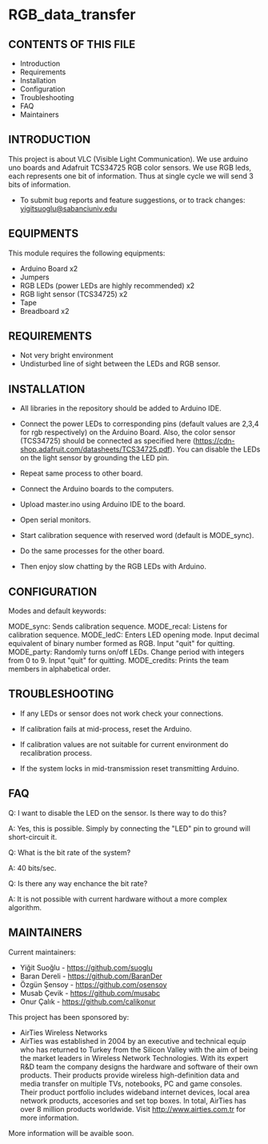 # RGB_data_transfer






CONTENTS OF THIS FILE
---------------------
   
 * Introduction
 * Requirements
 * Installation
 * Configuration
 * Troubleshooting
 * FAQ
 * Maintainers
 
INTRODUCTION
------------

This project is about VLC (Visible Light Communication). We use arduino uno boards and Adafruit TCS34725 RGB color sensors.
We use RGB leds, each represents one bit of information. Thus at single cycle we will send 3 bits of information.

 * To submit bug reports and feature suggestions, or to track changes:
   yigitsuoglu@sabanciuniv.edu

EQUIPMENTS
------------

This module requires the following equipments:

 * Arduino Board x2
 * Jumpers
 * RGB LEDs (power LEDs are highly recommended) x2
 * RGB light sensor (TCS34725) x2
 * Tape
 * Breadboard x2
 

REQUIREMENTS
------------

* Not very bright environment
* Undisturbed line of sight between the LEDs and RGB sensor.
 

INSTALLATION
------------
* All libraries in the repository should be added to Arduino IDE.
 
* Connect the power LEDs to corresponding pins (default values are 2,3,4 for rgb respectively) on the Arduino Board. Also, the color sensor (TCS34725) should be connected as specified here (https://cdn-shop.adafruit.com/datasheets/TCS34725.pdf). You can disable the LEDs on the light sensor by grounding the LED pin.

* Repeat same process to other board.

* Connect the Arduino boards to the computers.

* Upload master.ino using Arduino IDE to the board.

* Open serial monitors.

* Start calibration sequence with reserved word (default is MODE_sync).
 
* Do the same processes for the other board.

* Then enjoy slow chatting by the RGB LEDs with Arduino.
 




CONFIGURATION
-------------

Modes and default keywords:

MODE_sync: Sends calibration sequence.
MODE_recal: Listens for calibration sequence.
MODE_ledC: Enters LED opening mode. Input decimal equivalent of binary number formed as RGB. Input "quit" for quitting.
MODE_party: Randomly turns on/off LEDs. Change period with integers from 0 to 9. Input "quit" for quitting.
MODE_credits: Prints the team members in alphabetical order.



TROUBLESHOOTING
---------------

* If any LEDs or sensor does not work check your connections.

* If calibration fails at mid-process, reset the Arduino.

* If calibration values are not suitable for current environment do recalibration process. 

*  If the system locks in mid-transmission reset transmitting Arduino.

FAQ
---

Q: I want to disable the LED on the sensor. Is there way to do this?

A: Yes, this is possible. Simply by connecting the "LED" pin to ground will short-circuit it. 

Q: What is the bit rate of the system?

A: 40 bits/sec.

Q: Is there any way enchance the bit rate?

A: It is not possible with current hardware without a more complex algorithm.








MAINTAINERS
-----------

Current maintainers:
 * Yiğit Suoğlu  - https://github.com/suoglu
 * Baran Dereli  - https://github.com/BaranDer
 * Özgün Şensoy  - https://github.com/osensoy
 * Musab Çevik  - https://github.com/musabc
 * Onur Çalık  - https://github.com/calikonur

This project has been sponsored by:
 * AirTies Wireless Networks
 * AirTies was established in 2004 by an executive and technical equip who has returned to Turkey from the Silicon Valley with the aim of being the market leaders in Wireless Network Technologies. With its expert R&D team the company designs the hardware and software of their own products. Their products provide wireless high-definition data and media transfer on multiple TVs, notebooks, PC and game consoles. Their product portfolio includes wideband internet devices, local area network products, accesories and set top boxes. In total, AirTies has over 8 million products worldwide. Visit http://www.airties.com.tr for more information.
   

















More information will be avaible soon.
